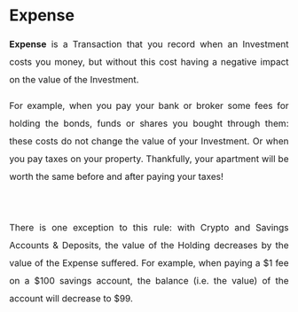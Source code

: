 # Expense

<p style="margin-left: 0in; font-size: 15px; font-family: margin-bottom: 8pt; line-height: 200%; text-align: justify;"><strong><span style="font-size: 16px; line-height: 200%; font-family: color: rgb(19, 28, 60);">Expense</span></strong><span style="font-size: 16px;"><span style="line-height: 200%; font-family: color: rgb(19, 28, 60);">&nbsp;is a Transaction that you record when an Investment costs you money, but without this cost having a negative impact on the value of the Investment.&nbsp;</span></span></p>

<p style="margin-left: 0in; font-size: 15px; font-family: margin-bottom: 8pt; line-height: 200%; text-align: justify;"><span style="font-size: 16px; line-height: 200%; font-family: color: rgb(19, 28, 60);">For example, when you pay your bank or broker some fees for holding the bonds, funds or shares you bought through them: these costs do not change the value of your Investment. Or when you pay taxes on your property. Thankfully, your apartment will be worth the same before and after paying your taxes!</span></p>

<p style="margin-left: 0in; font-size: 15px; font-family: margin-bottom: 8pt; line-height: 200%; text-align: justify;"><br/></p>

<p style="margin-left: 0in; font-size: 15px; font-family: margin-bottom: 8pt; line-height: 200%; text-align: justify;"><span dir="ltr" style="font-size: 16px; line-height: 200%; font-family: color: rgb(19, 28, 60);">There is one exception to this rule: with Crypto and Savings Accounts &amp; Deposits, the value of the Holding decreases by the value of the Expense suffered. For example, when paying a $1 fee on a $100 savings account, the balance (i.e. the value) of the account will decrease to $99.</span></p>